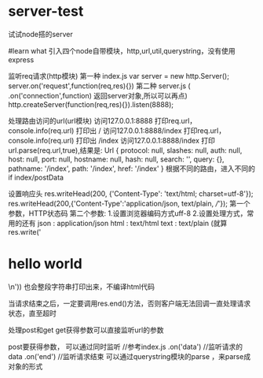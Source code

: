 # server-test
试试node搭的server


#learn what
引入四个node自带模块，http,url,util,querystring，没有使用express

监听req请求(http模块)
第一种 index.js
var server = new http.Server();
server.on('request',function(req,res){})
第二种 server.js  ( .on('connection',function) 返回server对象,所以可以再点)
http.createServer(function(req,res){}).listen(8888);

处理路由访问的url(url模块)
访问127.0.0.1:8888 打印req.url，console.info(req.url)  打印出 /
访问127.0.0.1:8888/index 打印req.url，console.info(req.url)  打印出 /index
访问127.0.0.1:8888/index 打印url.parse(req.url,true),结果是:
Url {
  protocol: null,
  slashes: null,
  auth: null,
  host: null,
  port: null,
  hostname: null,
  hash: null,
  search: '',
  query: {},
  pathname: '/index',
  path: '/index',
  href: '/index'
}
根据不同的路由，进入不同的if   index/postData

设置响应头
res.writeHead(200, {'Content-Type': 'text/html; charset=utf-8'});
res.writeHead(200,{'Content-Type':'application/json, text/plain, */*'});
第一个参数，HTTP状态码
第二个参数:
1.设置浏览器编码方式uff-8
2.设置处理方式，常用的还有
json : application/json
html : text/html
text : text/plain   (就算res.write('<h1>hello world</h1> \n'))  也会整段字符串打印出来，不编译html代码

当请求结束之后，一定要调用res.end()方法，否则客户端无法回调一直处理请求状态，直至超时

处理post和get
get获得参数可以直接监听url的参数

post要获得参数，
可以通过同时监听   //参考index.js
.on('data') //监听请求的data
.on('end')  //监听请求结束
可以通过querystring模块的parse ，来parse成对象的形式









